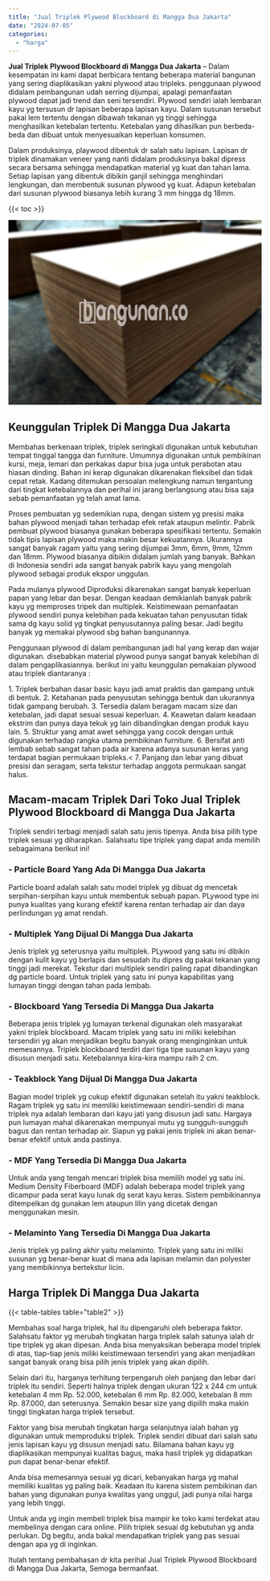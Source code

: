 ```yaml
---
title: "Jual Triplek Plywood Blockboard di Mangga Dua Jakarta"
date: "2024-07-05"
categories: 
  - "harga"
---
```


**Jual Triplek Plywood Blockboard di Mangga Dua Jakarta** – Dalam kesempatan ini kami dapat berbicara tentang beberapa material bangunan yang sering diaplikasikan yakni plywood atau tripleks. penggunaan plywood didalam pembangunan udah serring dijumpai, apalagi pemanfaatan plywood dapat jadi trend dan seni tersendiri. Plywood sendiri ialah lembaran kayu yg tersusun dr lapisan beberapa lapisan kayu. Dalam susunan tersebut pakai lem tertentu dengan dibawah tekanan yg tinggi sehingga menghasilkan ketebalan tertentu. Ketebalan yang dihasilkan pun berbeda-beda dan dibuat untuk menyesuaikan keperluan konsumen.

Dalam produksinya, playwood dibentuk dr salah satu lapisan. Lapisan dr triplek dinamakan veneer yang nanti didalam produksinya bakal dipress secara bersama sehingga mendapatkan material yg kuat dan tahan lama. Setiap lapisan yang dibentuk dibikin ganjil sehingga menghindari lengkungan, dan membentuk susunan plywood yg kuat. Adapun ketebalan dari susunan plywood biasanya lebih kurang 3 mm hingga dg 18mm.

{{< toc >}}

![Jual Triplek Plywood Blockboard di Mangga Dua Jakarta](/images/jual-triplek-murah-41.png)

## Keunggulan Triplek Di Mangga Dua Jakarta

Membahas berkenaan triplek, triplek seringkali digunakan untuk kebutuhan tempat tinggal tangga dan furniture. Umumnya digunakan untuk pembikinan kursi, meja, lemari dan perkakas dapur bisa juga untuk perabotan atau hiasan dinding. Bahan ini kerap digunakan dikarenakan fleksibel dan tidak cepat retak. Kadang ditemukan persoalan melengkung namun tergantung dari tingkat ketebalannya dan perihal ini jarang berlangsung atau bisa saja sebab pemanfaatan yg telah amat lama.

Proses pembuatan yg sedemikian rupa, dengan sistem yg presisi maka bahan plywood menjadi tahan terhadap efek retak ataupun melintir. Pabrik pembuat plywood biasanya gunakan beberapa spesifikasi tertentu. Semakin tidak tipis lapisan plywood maka makin besar kekuatannya. Ukurannya sangat banyak ragam yaitu yang sering dijumpai 3mm, 6mm, 9mm, 12mm dan 18mm. Plywood biasanya dibikin didalam jumlah yang banyak. Bahkan di Indonesia sendiri ada sangat banyak pabrik kayu yang mengolah plywood sebagai produk ekspor unggulan.

Pada mulanya plywood Diproduksi dikarenakan sangat banyak keperluan papan yang lebar dan besar. Dengan keadaan demikianlah banyak pabrik kayu yg memproses tripek dan multiplek. Keistimewaan pemanfaatan plywood sendiri punya kelebihan pada kekuatan tahan penyusutan tidak sama dg kayu solid yg tingkat penyusutannya paling besar. Jadi begitu banyak yg memakai plywood sbg bahan bangunannya.

Penggunaan plywood di dalam pembangunan jadi hal yang kerap dan wajar digunakan. disebabkan material plywood punya sangat banyak kelebihan di dalam pengaplikasiannya. berikut ini yaitu keunggulan pemakaian plywood atau triplek diantaranya :

1\. Triplek berbahan dasar basic kayu jadi amat praktis dan gampang untuk di bentuk. 2. Ketahanan pada penyusutan sehingga bentuk dan ukurannya tidak gampang berubah. 3. Tersedia dalam beragam macam size dan ketebalan, jadi dapat sesuai sesuai keperluan. 4. Keawetan dalam keadaan ekstrim dan punya daya tekuk yg lain dibandingkan dengan produk kayu lain. 5. Struktur yang amat awet sehingga yang cocok dengan untuk digunakan terhadap rangka utama pembikinan furniture. 6. Bersifat anti lembab sebab sangat tahan pada air karena adanya susunan keras yang terdapat bagian permukaan tripleks.< 7. Panjang dan lebar yang dibuat presisi dan seragam, serta tekstur terhadap anggota permukaan sangat halus.

## Macam-macam Triplek Dari Toko Jual Triplek Plywood Blockboard di Mangga Dua Jakarta

Triplek sendiri terbagi menjadi salah satu jenis tipenya. Anda bisa pilih type triplek sesuai yg diharapkan. Salahsatu tipe triplek yang dapat anda memilih sebagaimana berikut ini!

### \- Particle Board Yang Ada Di Mangga Dua Jakarta

Particle board adalah salah satu model triplek yg dibuat dg mencetak serpihan-serpihan kayu untuk membentuk sebuah papan. PLywood type ini punya kualitas yang kurang efektif karena rentan terhadap air dan daya perlindungan yg amat rendah.

### \- Multiplek Yang Dijual Di Mangga Dua Jakarta

Jenis triplek yg seterusnya yaitu multiplek. PLywood yang satu ini dibikin dengan kulit kayu yg berlapis dan sesudah itu dipres dg pakai tekanan yang tinggi jadi merekat. Tekstur dari multiplek sendiri paling rapat dibandingkan dg particle board. Untuk triplek yang satu ini punya kapabilitas yang lumayan tinggi dengan tahan pada lembab.

### \- Blockboard Yang Tersedia Di Mangga Dua Jakarta

Beberapa jenis triplek yg lumayan terkenal digunakan oleh masyarakat yakni triplek blockboard. Macam triplek yang satu ini miliki kelebihan tersendiri yg akan menjadikan begitu banyak orang menginginkan untuk memesannya. Triplek blockboard terdiri dari tiga tipe susunan kayu yang disusun menjadi satu. Ketebalannya kira-kira mampu raih 2 cm.

### \- Teakblock Yang Dijual Di Mangga Dua Jakarta

Bagian model triplek yg cukup efektif digunakan setelah itu yakni teakblock. Ragam triplek yg satu ini memiliki keistimewaan sendiri-sendiri di mana triplek nya adalah lembaran dari kayu jati yang disusun jadi satu. Hargaya pun lumayan mahal dikarenakan mempunyai mutu yg sungguh-sungguh bagus dan rentan terhadap air. Siapun yg pakai jenis triplek ini akan benar-benar efektif untuk anda pastinya.

### \- MDF Yang Tersedia Di Mangga Dua Jakarta

Untuk anda yang tengah mencari triplek bisa memilih model yg satu ini. Medium Density Fiberboard (MDF) adalah beberapa model triplek yang dicampur pada serat kayu lunak dg serat kayu keras. Sistem pembikinannya ditempelkan dg gunakan lem ataupun lilin yang dicetak dengan menggunakan mesin.

### \- Melaminto Yang Tersedia Di Mangga Dua Jakarta

Jenis triplek yg paling akhir yaitu melaminto. Triplek yang satu ini miliki susunan yg benar-benar kuat di mana ada lapisan melamin dan polyester yang membikinnya bertekstur licin.

## Harga Triplek Di Mangga Dua Jakarta

{{< table-tables table="table2" >}}

Membahas soal harga triplek, hal itu dipengaruhi oleh beberapa faktor. Salahsatu faktor yg merubah tingkatan harga triplek salah satunya ialah dr tipe triplek yg akan dipesan. Anda bisa menyaksikan beberapa model triplek di atas, tiap-tiap jenis miliki keistimewaan tersendiri yang akan menjadikan sangat banyak orang bisa pilih jenis triplek yang akan dipilih.

Selain dari itu, harganya terhitung terpengaruh oleh panjang dan lebar dari triplek itu sendiri. Seperti halnya triplek dengan ukuran 122 x 244 cm untuk ketebalan 4 mm Rp. 52.000, ketebalan 6 mm Rp. 82.000, ketebalan 8 mm Rp. 87.000, dan seterusnya. Semakin besar size yang dipilih maka makin tinggi tingkatan harga triplek tersebut.

Faktor yang bisa merubah tingkatan harga selanjutnya ialah bahan yg digunakan untuk memproduksi triplek. Triplek sendiri dibuat dari salah satu jenis lapisan kayu yg disusun menjadi satu. Bilamana bahan kayu yg diaplikasikan mempunyai kualitas bagus, maka hasil triplek yg didapatkan pun dapat benar-benar efektif.

Anda bisa memesannya sesuai yg dicari, kebanyakan harga yg mahal memiliki kualitas yg paling baik. Keadaan itu karena sistem pembikinan dan bahan yang digunakan punya kwalitas yang unggul, jadi punya nilai harga yang lebih tinggi.

Untuk anda yg ingin membeli triplek bisa mampir ke toko kami terdekat atau membelinya dengan cara online. Pilih triplek sesuai dg kebutuhan yg anda perlukan. Dg begitu, anda bakal mendapatkan triplek yang pas sesuai dengan apa yg di inginkan.

Itulah tentang pembahasan dr kita perihal Jual Triplek Plywood Blockboard di Mangga Dua Jakarta, Semoga bermanfaat.

